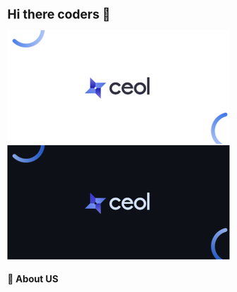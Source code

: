 # Hi there coders 👋

<p>
  <a href="https://ceoldevs.github.io/#gh-light-mode-only" target="_blank">
    <img src="https://raw.githubusercontent.com/ceoldevs/.github/main/assets/ceol-label-image.svg" alt="CEOL">
  </a>
  <a href="https://ceoldevs.github.io/#gh-dark-mode-only" target="_blank">
    <img src="https://raw.githubusercontent.com/ceoldevs/.github/main/assets/ceol-label-image-dark.svg" alt="CEOL">
  </a>
</p>

## 🙋 About US

<!--

**Here are some ideas to get you started:**

🙋‍♀️ A short introduction - what is your organization all about?
🌈 Contribution guidelines - how can the community get involved?
👩‍💻 Useful resources - where can the community find your docs? Is there anything else the community should know?
🍿 Fun facts - what does your team eat for breakfast?
🧙 Remember, you can do mighty things with the power of [Markdown](https://docs.github.com/github/writing-on-github/getting-started-with-writing-and-formatting-on-github/basic-writing-and-formatting-syntax)
-->
